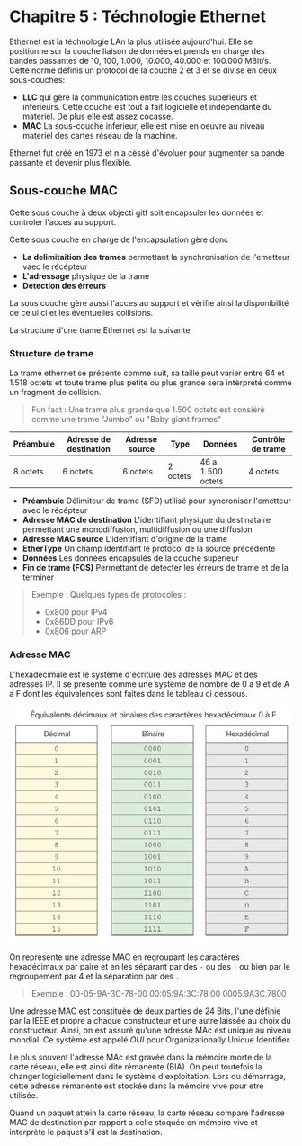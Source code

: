 # Chapitre 5 : Téchnologie Ethernet

Ethernet est la téchnologie LAn la plus utilisée aujourd'hui. Elle se positionne sur la couche liaison de données et prends en charge des bandes passantes de 10, 100, 1.000, 10.000, 40.000 et 100.000 MBit/s. Cette norme définis un protocol de la couche 2 et 3 et se divise en deux sous-couches:

* **LLC** qui gère la communication entre les couches superieurs et inferieurs. Cette couche est tout a fait logicielle et indépendante du materiel. De plus elle est assez cocasse.
* **MAC** La sous-couche inferieur, elle est mise en oeuvre au niveau materiel des cartes réseau de la machine.

Ethernet fut créé en 1973 et n'a cèssé d'évoluer pour augmenter sa bande passante et devenir plus flexible.

## Sous-couche MAC

Cette sous couche à deux objecti
gitf soit encapsuler les données et controler l'acces au support.

Cette sous couche en charge de l'encapsulation gère donc 

* **La delimitaition des trames** permettant la synchronisation de l'emetteur vaec le récépteur
* **L'adressage** physique de la trame
* **Detection des érreurs**

La sous couche gère aussi l'acces au support et vérifie ainsi la disponibilité de celui ci et les éventuelles collisions.

La structure d'une trame Ethernet est la suivante

### Structure de trame

La trame ethernet se présente comme suit, sa taille peut varier entre 64 et 1.518 octets et toute trame plus petite ou plus grande sera intèrprété comme un fragment de collision.

> Fun fact : Une trame plus grande que 1.500 octets est consiéré comme une trame "Jumbo" ou "Baby giant frames"

|Préambule|Adresse de destination|Adresse source|Type|Données|Contrôle de trame|
|---------|----------------------|--------------|----|-------|----------------|
|8 octets|6 octets|6 octets|2 octets|46 a 1.500 octets|4 octets|

* **Préambule** Délimiteur de trame (SFD) utilisé pour syncroniser l'emetteur avec le récépteur
* **Adresse MAC de destination** L'identifiant physique du destinataire permettant une monodiffusion, multidiffusion ou une diffusion
* **Adresse MAC source** L'identifiant d'origine de la trame
* **EtherType** Un champ identifiant le protocol de la source précédente
* **Données** Les données encapsulés de la couche superieur
* **Fin de trame (FCS)** Permettant de detecter les érreurs de trame et de la terminer

> Exemple : Quelques types de protocoles : 
> * 0x800 pour IPv4
> * 0x86DD pour IPv6
> * 0x806 pour ARP

### Adresse MAC

L'hexadécimale est le système d'ecriture des adresses MAC et des adresses IP. Il se présente comme une système de nombre de 0 a 9 et de A a F dont les équivalences sont faites dans le tableau ci dessous.

![Table d'equivalence hexadecimal](img/hexa.png)

On représente une adresse MAC en regroupant les caractères hexadécimaux par paire et en les séparant par des `-` ou des `:` ou bien par le regroupement par 4 et la séparation par des `.`

> Exemple :
> 00-05-9A-3C-78-00
> 00:05:9A:3C:78:00
> 0005.9A3C.7800

Une adresse MAC est constituée de deux parties de 24 Bits, l'une définie par la IEEE et propre a chaque constructeur et une autre laissée au choix du constructeur. Ainsi, on est assuré qu'une adresse MAc est unique au niveau mondial. Ce système est appelé *OUI* pour Organizationally Unique Identifier.

Le plus souvent l'adresse MAc est gravée dans la mémoire morte de la carte réseau, elle est ainsi dite rémanente (BIA). On peut toutefois la changer logiciellement dans le système d'exploitation. Lors du démarrage, cette adressé rémanente est stockée dans la mémoire vive pour etre utilisée.

Quand un paquet attein la carte réseau, la carte réseau compare l'adresse MAC de destination par rapport a celle stoquée en mémoire vive et interprète le paquet s'il est la destination.

